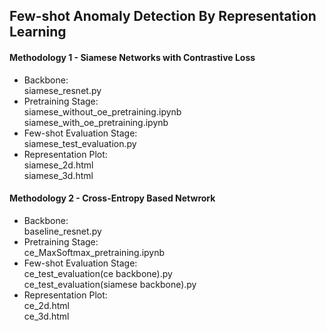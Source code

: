 ## Few-shot Anomaly Detection By Representation Learning  

#### Methodology 1 - Siamese Networks with Contrastive Loss
+ Backbone:  
  siamese_resnet.py  
+ Pretraining Stage:  
  siamese_without_oe_pretraining.ipynb  
  siamese_with_oe_pretraining.ipynb  
+ Few-shot Evaluation Stage:  
  siamese_test_evaluation.py  
+ Representation Plot:  
  siamese_2d.html  
  siamese_3d.html  
    
    
#### Methodology 2 - Cross-Entropy Based Netwrork
+ Backbone:  
  baseline_resnet.py  
+ Pretraining Stage:   
  ce_MaxSoftmax_pretraining.ipynb  
+ Few-shot Evaluation Stage:   
  ce_test_evaluation(ce backbone).py  
  ce_test_evaluation(siamese backbone).py  
+ Representation Plot:    
  ce_2d.html   
  ce_3d.html  
  
  
  

